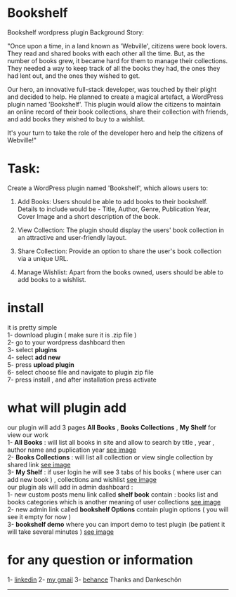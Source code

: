 # Bookshelf
Bookshelf wordpress plugin 
Background Story:

"Once upon a time, in a land known as 'Webville', citizens were book lovers. They read and shared books with each other all the time. But, as the number of books grew, it became hard for them to manage their collections. They needed a way to keep track of all the books they had, the ones they had lent out, and the ones they wished to get. 

Our hero, an innovative full-stack developer, was touched by their plight and decided to help. He planned to create a magical artefact, a WordPress plugin named 'Bookshelf'. This plugin would allow the citizens to maintain an online record of their book collections, share their collection with friends, and add books they wished to buy to a wishlist. 

It's your turn to take the role of the developer hero and help the citizens of Webville!"

# Task:

Create a WordPress plugin named 'Bookshelf', which allows users to:

1. Add Books: Users should be able to add books to their bookshelf. Details to include would be - Title, Author, Genre, Publication Year, Cover Image and a short description of the book.

2. View Collection: The plugin should display the users' book collection in an attractive and user-friendly layout.

3. Share Collection: Provide an option to share the user's book collection via a unique URL.

4. Manage Wishlist: Apart from the books owned, users should be able to add books to a wishlist.

# install
it is pretty simple<br>
1- download plugin ( make sure it is .zip file )<br>
2- go to your wordpress dashboard then<br>
3- select **plugins**<br>
4-   select  **add new**<br>
5-  press  **upload plugin**<br>
6- select choose file and navigate to plugin zip file <br>
7- press install , and after installation press activate <br>

# what will plugin add 
our plugin will add 3 pages **All Books** , **Books Collections** , **My Shelf** for view our work <br>
1- **All Books** : will list all books in site and allow to search by title , year , author name and puplication year [see image](https://github.com/islamkh122/Bookshelf/blob/main/assets/screenshots/all-books-page.png) <br>
2- **Books Collections** : will list all collection or view single collection by shared link [see image](https://github.com/islamkh122/Bookshelf/blob/main/assets/screenshots/all-collections-page.png)<br>
3- **My Shelf** : if user login he will see 3 tabs of his books ( where user can add new book ) , collections and wishlist [see image](https://github.com/islamkh122/Bookshelf/blob/main/assets/screenshots/my-shelf-page.png) <br>
our plugin als will add in admin dashboard :<br>
1- new custom posts menu link called **shelf book** contain : books list and books categories which is another meaning of user collections [see image](https://github.com/islamkh122/Bookshelf/blob/main/assets/screenshots/admin-shelf-books.png) <br>
2- new admin link called  **bookshelf Options** contain plugin options ( you will see it empty for now ) <br>
3- **bookshelf  demo** where you can import demo to test plugin (be patient it will take several minutes ) [see image](https://github.com/islamkh122/Bookshelf/blob/main/assets/screenshots/admin-demo-import.png) <br>
# for any question or information
1- [linkedin](https://www.linkedin.com/in/islam-khamis-494107124/)
2- [my gmail](aklisamu77@gmail.com)
3- [behance](https://www.behance.net/islamkhami48e8)
Thanks and Dankeschön 
****
    
